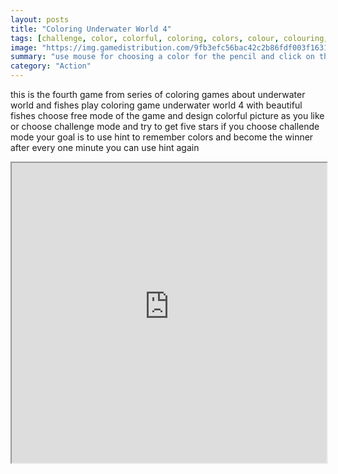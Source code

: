 ```yaml
---
layout: posts
title: "Coloring Underwater World 4"
tags: [challenge, color, colorful, coloring, colors, colour, colouring, fish, free, game, games, html, html5, kids, free, online, games, oyna, game, free, games, play, play, games]
image: "https://img.gamedistribution.com/9fb3efc56bac42c2b86fdf003f1631bd-512x384.jpeg"
summary: "use mouse for choosing a color for the pencil and click on the picture  free online games oyna game free games play play games"
category: "Action"
---
```


this is the fourth game from series of coloring games about underwater world and fishes play coloring game underwater world 4 with beautiful fishes choose free mode of the game and design colorful picture as you like or choose challenge mode and try to get five stars if you choose challende mode your goal is to use hint to remember colors and become the winner after every one minute you can use hint again

<iframe width="100%" height="480px;" src="https://html5.gamedistribution.com/9fb3efc56bac42c2b86fdf003f1631bd/"></iframe>